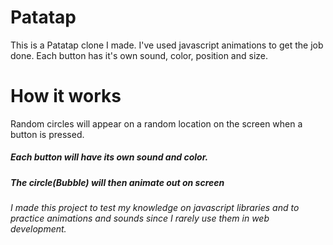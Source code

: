 # Patatap

This is a Patatap clone I made. I've used javascript animations to get the job done. 
Each button has it's own sound, color, position and size. 

# How it works
Random circles will appear on a random location on the screen when a button is pressed. 
##### Each button will have its own sound and color.
##### The circle(Bubble) will then animate out on screen
###### I made this project to test my knowledge on javascript libraries and to practice animations and sounds since I rarely use them in web development.
